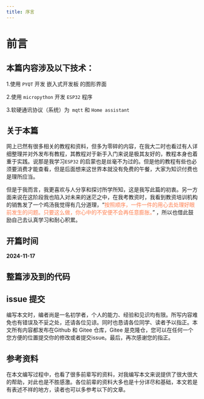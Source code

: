 ```yaml
---
title: 序言
---
```


# 前言

## 本篇内容涉及以下技术：

1.使用 `PYQT` 开发 嵌入式开发板 的图形界面 

2.使用  `micropython`  开发  `ESP32`  程序 

3.软硬通讯协议（系统）为` mqtt` 和 `Home assistant`



## 关于本篇

​       网上已然有很多相关的教程和资料，但多为零碎的内容，在我大二时也看过有人详细整理并对外发布有教程，其教程对于新手入门来说是极其友好的，教程本身也着重于实践。说那是我学习`ESP32` 的启蒙也是丝毫不为过的。但是他的教程有些也必须要消费才能查看，但是后面想来这世界本就没有免费的午餐，大家为知识付费也是理所应当。

​        但是于我而言，我更喜欢与人分享和探讨所学所知，这是我写此篇的初衷。另一方面来说在这阶段我也陷入对未来的迷茫之中，在我考教资时，我看到教资培训机构的销售发了一个鸡汤我觉得有几分道理，“<font color=Coral>按照顺序，一件一件的用心去处理好眼前发生的问题。只要这么做，你心中的不安便不会再任意膨胀。</font>” ，所以也借此鼓励自己去认真学习和耐心积累。



## 开篇时间

**2024-11-17**



## 整篇涉及到的代码
<Linkcard url="https://github.com/Aqiuseven/esp32-code.git" title="ESP-基础开发"  logo="https://s21.ax1x.com/2024/11/25/pAhriuV.png"/>



## issue 提交

编写本文时，编者尚是一名初学者，个人的能力、经验和见识均有限。所写内容难免也有错误及不妥之处，还请各位见谅。同时也恳请各位同学、读者予以指正。本文所有内容都发布在Github 和 Gitee 仓库，Gitee 是克隆仓，您可以在任何一个您方便的位置提交你的修改或者提交issue。最后，再次感谢您的指正。

<Linkcard url="https://github.com/Aqiuseven/esp32" title="GitHub仓库【主】"  logo="https://s21.ax1x.com/2024/11/25/pAhriuV.png"/>
<Linkcard url="https://gitee.com/tenseven/esp32" title="Gitee仓库【克隆】"  logo="https://s21.ax1x.com/2024/11/25/pAhDvNQ.png"/>



## 参考资料

在本文编写过程中，也看了很多前辈写的资料，对我编写本文来说提供了很大很大的帮助，对此也是不胜感激。各位前辈的资料大多也是十分详尽和基础，本文若是有表述不祥的地方，读者也可以多参考以下的文章。

<Linkcard url="https://wiki.lckfb.com/zh-hans/esp32s3r8n8/micropython-beginner/" title="立创开发板Micropython入门教程"  logo="https://wiki.lckfb.com/storage/logo/logo_cn_light.svg"/>

<Linkcard url="https://docs.geeksman.com/esp32/#%E7%9B%AE%E5%BD%95-micropython" title="极客侠ESP32教程-Micropython篇"  logo="https://docs.geeksman.com/logo.png"/>